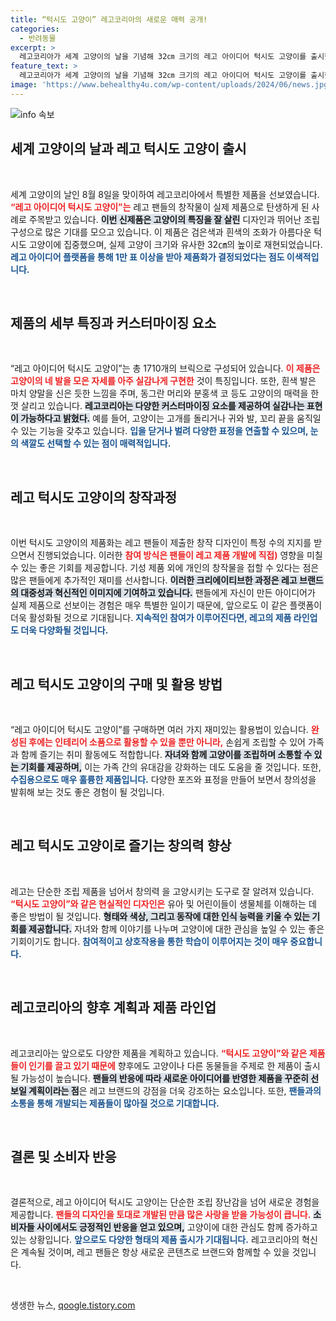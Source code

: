```yaml
---
title: “턱시도 고양이” 레고코리아의 새로운 매력 공개!
categories:
  - 반려동물
excerpt: >
  레고코리아가 세계 고양이의 날을 기념해 32㎝ 크기의 레고 아이디어 턱시도 고양이를 출시했습니다. 1710개의 브릭으로 실제 고양이의 귀엽고 독특한 포즈를 완벽 재현하며, 눈 색상과 표정도 조절할 수 있어 고양이 팬들의 흥미를 끌고 있습니다!
feature_text: >
  레고코리아가 세계 고양이의 날을 기념해 32㎝ 크기의 레고 아이디어 턱시도 고양이를 출시했습니다. 1710개의 브릭으로 실제 고양이의 귀엽고 독특한 포즈를 완벽 재현하며, 눈 색상과 표정도 조절할 수 있어 고양이 팬들의 흥미를 끌고 있습니다!
image: 'https://www.behealthy4u.com/wp-content/uploads/2024/06/news.jpg'
---
```


<p><img src="https://www.behealthy4u.com/wp-content/uploads/2024/06/news.jpg" alt="info 속보" /></p>

<h2 data-ke-size="size26">세계 고양이의 날과 레고 턱시도 고양이 출시</h2>

<p data-ke-size="size16">&nbsp;</p>

<p>세계 고양이의 날인 8월 8일을 맞이하여 레고코리아에서 특별한 제품을 선보였습니다. <b><span style="color: #ee2323;">“레고 아이디어 턱시도 고양이”는</span></b> 레고 팬들의 창작물이 실제 제품으로 탄생하게 된 사례로 주목받고 있습니다. <b><span style="background-color: #21538527;">이번 신제품은 고양이의 특징을 잘 살린</span></b> 디자인과 뛰어난 조립 구성으로 많은 기대를 모으고 있습니다. 이 제품은 검은색과 흰색의 조화가 아름다운 턱시도 고양이에 집중했으며, 실제 고양이 크기와 유사한 32㎝의 높이로 재현되었습니다. <b><span style="color: #1a5490;">레고 아이디어 플랫폼을 통해 1만 표 이상을 받아 제품화가 결정되었다는 점도 이색적입니다.</span></b></p>

<p data-ke-size="size16">&nbsp;</p>

<h2 data-ke-size="size26">제품의 세부 특징과 커스터마이징 요소</h2>

<p data-ke-size="size16">&nbsp;</p>

<p>“레고 아이디어 턱시도 고양이”는 총 1710개의 브릭으로 구성되어 있습니다. <b><span style="color: #ee2323;">이 제품은 고양이의 네 발을 모은 자세를 아주 실감나게 구현한</span></b> 것이 특징입니다. 또한, 흰색 발은 마치 양말을 신은 듯한 느낌을 주며, 동그란 머리와 분홍색 코 등도 고양이의 매력을 한껏 살리고 있습니다. <b><span style="background-color: #21538527;">레고코리아는 다양한 커스터마이징 요소를 제공하여 실감나는 표현이 가능하다고 밝혔다.</span></b> 예를 들어, 고양이는 고개를 돌리거나 귀와 발, 꼬리 끝을 움직일 수 있는 기능을 갖추고 있습니다. <b><span style="color: #1a5490;">입을 닫거나 벌려 다양한 표정을 연출할 수 있으며, 눈의 색깔도 선택할 수 있는 점이 매력적입니다.</span></b></p>

<p data-ke-size="size16">&nbsp;</p>

<h2 data-ke-size="size26">레고 턱시도 고양이의 창작과정</h2>

<p data-ke-size="size16">&nbsp;</p>

<p>이번 턱시도 고양이의 제품화는 레고 팬들이 제출한 창작 디자인이 특정 수의 지지를 받으면서 진행되었습니다. 이러한 <b><span style="color: #ee2323;">참여 방식은 팬들이 레고 제품 개발에 직접)<span></b> 영향을 미칠 수 있는 좋은 기회를 제공합니다. 기성 제품 외에 개인의 창작물을 접할 수 있다는 점은 많은 팬들에게 추가적인 재미를 선사합니다. <b><span style="background-color: #21538527;">이러한 크리에이티브한 과정은 레고 브랜드의 대중성과 혁신적인 이미지에 기여하고 있습니다.</span></b> 팬들에게 자신이 만든 아이디어가 실제 제품으로 선보이는 경험은 매우 특별한 일이기 때문에, 앞으로도 이 같은 플랫폼이 더욱 활성화될 것으로 기대됩니다. <b><span style="color: #1a5490;">지속적인 참여가 이루어진다면, 레고의 제품 라인업도 더욱 다양화될 것입니다.</span></b></p>

<p data-ke-size="size16">&nbsp;</p>

<h2 data-ke-size="size26">레고 턱시도 고양이의 구매 및 활용 방법</h2>

<p data-ke-size="size16">&nbsp;</p>

<p>“레고 아이디어 턱시도 고양이”를 구매하면 여러 가지 재미있는 활용법이 있습니다. <b><span style="color: #ee2323;">완성된 후에는 인테리어 소품으로 활용할 수 있을 뿐만 아니라,</span></b> 손쉽게 조립할 수 있어 가족과 함께 즐기는 취미 활동에도 적합합니다. <b><span style="background-color: #21538527;">자녀와 함께 고양이를 조립하며 소통할 수 있는 기회를 제공하며,</span></b> 이는 가족 간의 유대감을 강화하는 데도 도움을 줄 것입니다. 또한, <b><span style="color: #1a5490;">수집용으로도 매우 훌륭한 제품입니다.</span></b> 다양한 포즈와 표정을 만들어 보면서 창의성을 발휘해 보는 것도 좋은 경험이 될 것입니다. </p>

<p data-ke-size="size16">&nbsp;</p>

<h2 data-ke-size="size26">레고 턱시도 고양이로 즐기는 창의력 향상</h2>

<p data-ke-size="size16">&nbsp;</p>

<p>레고는 단순한 조립 제품을 넘어서 창의력 을 고양시키는 도구로 잘 알려져 있습니다. <b><span style="color: #ee2323;">“턱시도 고양이”와 같은 현실적인 디자인은</span></b> 유아 및 어린이들이 생물체를 이해하는 데 좋은 방법이 될 것입니다. <b><span style="background-color: #21538527;">형태와 색상, 그리고 동작에 대한 인식 능력을 키울 수 있는 기회를 제공합니다.</span></b> 자녀와 함께 이야기를 나누며 고양이에 대한 관심을 높일 수 있는 좋은 기회이기도 합니다. <b><span style="color: #1a5490;">참여적이고 상호작용을 통한 학습이 이루어지는 것이 매우 중요합니다.</span></b></p>

<p data-ke-size="size16">&nbsp;</p>

<h2 data-ke-size="size26">레고코리아의 향후 계획과 제품 라인업</h2>

<p data-ke-size="size16">&nbsp;</p>

<p>레고코리아는 앞으로도 다양한 제품을 계획하고 있습니다. <b><span style="color: #ee2323;">“턱시도 고양이”와 같은 제품들이 인기를 끌고 있기 때문에</span></b> 향후에도 고양이나 다른 동물들을 주제로 한 제품이 출시될 가능성이 높습니다. <b><span style="background-color: #21538527;">팬들의 반응에 따라 새로운 아이디어를 반영한 제품을 꾸준히 선보일 계획이라는 점</span></b>은 레고 브랜드의 강점을 더욱 강조하는 요소입니다. 또한, <b><span style="color: #1a5490;">팬들과의 소통을 통해 개발되는 제품들이 많아질 것으로 기대합니다.</span></b></p>

<p data-ke-size="size16">&nbsp;</p>

<h2 data-ke-size="size26">결론 및 소비자 반응</h2>

<p data-ke-size="size16">&nbsp;</p>

<p>결론적으로, 레고 아이디어 턱시도 고양이는 단순한 조립 장난감을 넘어 새로운 경험을 제공합니다. <b><span style="color: #ee2323;">팬들의 디자인을 토대로 개발된 만큼 많은 사랑을 받을 가능성이 큽니다.</span></b> <b><span style="background-color: #21538527;">소비자들 사이에서도 긍정적인 반응을 얻고 있으며,</span></b> 고양이에 대한 관심도 함께 증가하고 있는 상황입니다. <b><span style="color: #1a5490;">앞으로도 다양한 형태의 제품 출시가 기대됩니다.</span></b> 레고코리아의 혁신은 계속될 것이며, 레고 팬들은 항상 새로운 콘텐츠로 브랜드와 함께할 수 있을 것입니다.</p>

<p data-ke-size="size16">&nbsp;</p>
생생한 뉴스, <a href="https://qoogle.tistory.com" rel="dofollow">qoogle.tistory.com</a>


